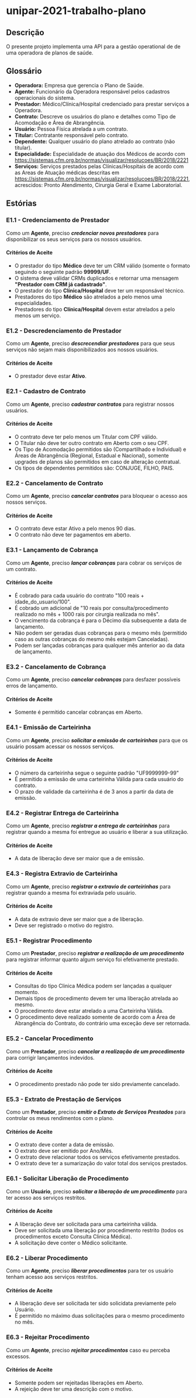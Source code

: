# unipar-2021-trabalho-plano

## Descrição

O presente projeto implementa uma API para a gestão operational de de uma operadora de planos de saúde.

## Glossário

- **Operadora:** Empresa que gerencia o Plano de Saúde.
- **Agente:** Funcionário da Operadora responsável pelos cadastros operacionais do sistema.
- **Prestador:** Médico/Clínica/Hospital credenciado para prestar serviços a Operadora.
- **Contrato:** Descreve os usuários do plano e detalhes como Tipo de Acomodação e Área de Abrangência.
- **Usuário:** Pessoa Física atrelada a um contrato.
- **Titular:** Contratante responsável pelo contrato.
- **Dependente:** Qualquer usuário do plano atrelado ao contrato (não titular).
- **Especialidade:** Especialidade de atuação dos Médicos de acordo com https://sistemas.cfm.org.br/normas/visualizar/resolucoes/BR/2018/2221
- **Serviços:** Serviços prestados pelas Clínicas/Hospitais de acordo com as Areas de Atuação médicas descritas em https://sistemas.cfm.org.br/normas/visualizar/resolucoes/BR/2018/2221, acrescidos: Pronto Atendimento, Cirurgia Geral e Exame Laboratorial.

## Estórias

### E1.1 - Credenciamento de Prestador

Como um **Agente**, preciso ***credenciar novos prestadores*** para disponibilizar os seus serviços para os nossos usuários.

#### Critérios de Aceite

- O prestador do tipo **Médico** deve ter um CRM válido (somente o formato seguindo o seguinte padrão **99999/UF**.
- O sistema deve válidar CRMs duplicados e retornar uma mensagem **"Prestador com CRM já cadastrado"**.
- O prestador do tipo **Clínica/Hospital** deve ter um responsável técnico.
- Prestadores do tipo **Médico** são atrelados a pelo menos uma especialidades.
- Prestadores do tipo **Clínica/Hospital** devem estar atrelados a pelo menos um serviço.


### E1.2 - Descredenciamento de Prestador

Como um **Agente**, preciso ***descrecendiar prestadores*** para que seus serviços não sejam mais disponibilizados aos nossos usuários.

#### Critérios de Aceite

- O prestador deve estar **Ativo**.


### E2.1 - Cadastro de Contrato

Como um **Agente**, preciso ***cadastrar contratos*** para registrar nossos usuários.

#### Critérios de Aceite

- O contrato deve ter pelo menos um Titular com CPF válido.
- O Titular não deve ter outro contrato em Aberto com o seu CPF.
- Os Tipo de Acomodação permitidos são (Compartilhado e Individual) e Áreas de Abrangência (Regional, Estadual e Nacional), somente upgrades de planos são permitidos em caso de alteração contratual.
- Os tipos de dependentes permitidos são: CONJUGE, FILHO, PAIS.


### E2.2 - Cancelamento de Contrato

Como um **Agente**, preciso ***cancelar contratos*** para bloquear o acesso aos nossos serviços.

#### Critérios de Aceite

- O contrato deve estar Ativo a pelo menos 90 dias.
- O contrato não deve ter pagamentos em aberto.


### E3.1 - Lançamento de Cobrança

Como um **Agente**, preciso ***lançar cobranças*** para cobrar os serviços de um contrato.

#### Critérios de Aceite

- É cobrado para cada usuário do contrato "100 reais + idade_do_usuario/100".
- É cobrado um adicional de "10 reais por consulta/procedimento realizado no mês + 1000 rais por cirurgia realizada no mês".
- O vencimento da cobrança é para o Décimo dia subsequente a data de lançamento.
- Não podem ser geradas duas cobranças para o mesmo mês (permitido caso as outras cobranças do mesmo mês estejam Canceladas).
- Podem ser lançadas cobranças para qualquer mês anterior ao da data de lançamento.


### E3.2 - Cancelamento de Cobrança

Como um **Agente**, preciso ***cancelar cobranças*** para desfazer possíveis erros de lançamento.

#### Critérios de Aceite

- Somente é permitido cancelar cobranças em Aberto.


### E4.1 - Emissão de Carteirinha

Como um **Agente**, preciso ***solicitar a emissão de carteirinhas*** para que os usuário possam acessar os nossos serviços.

#### Critérios de Aceite

- O número da carteirinha segue o seguinte padrão "UF9999999-99"
- É permitido a emissão de uma carteirinha Válida para cada usuário do contrato.
- O prazo de validade da carteirinha é de 3 anos a partir da data de emissão.


### E4.2 - Registrar Entrega de Carteirinha

Como um **Agente**, preciso ***registrar a entrega de carteirinhas*** para registrar quando a mesma foi entregue ao usuário e liberar a sua utilização.

#### Critérios de Aceite

- A data de liberação deve ser maior que a de emissão.


### E4.3 - Registra Extravio de Carteirinha

Como um **Agente**, preciso ***registrar o extravio de carteirinhas*** para registrar quando a mesma foi extraviada pelo usuário.

#### Critérios de Aceite

- A data de extravio deve ser maior que a de liberação.
- Deve ser registrado o motivo do registro.


### E5.1 - Registrar Procedimento

Como um **Prestador**, preciso ***registrar a realização de um procedimento*** para registrar informar quanto algum serviço foi efetivamente prestado.

#### Critérios de Aceite

- Consultas do tipo Clinica Médica podem ser lançadas a qualquer momento.
- Demais tipos de procedimento devem ter uma liberação atrelada ao mesmo.
- O procedimento deve estar atrelado a uma Carteirinha Válida. 
- O procedimento deve realizado somente de acordo com a Área de Abrangência do Contrato, do contrário uma exceção deve ser retornada.


### E5.2 - Cancelar Procedimento

Como um **Prestador**, preciso ***cancelar a realização de um procedimento*** para corrigir lançamentos indevidos.

#### Critérios de Aceite

- O procedimento prestado não pode ter sido previamente cancelado.


### E5.3 - Extrato de Prestação de Serviços

Como um **Prestador**, preciso ***emitir o Extrato de Serviços Prestados*** para controlar os meus rendimentos com o plano.

#### Critérios de Aceite

- O extrato deve conter a data de emissão.
- O extrato deve ser emitido por Ano/Mês.
- O extrato deve relacionar todos os serviços efetivamente prestados.
- O extrato deve ter a sumarização do valor total dos serviços prestados.


### E6.1 - Solicitar Liberação de Procedimento

Como um **Usuário**, preciso ***solicitar a liberação de um procedimento*** para ter acesso aos serviços restritos.

#### Critérios de Aceite

- A liberação deve ser solicitada para uma carteirinha válida.
- Deve ser solicitada uma liberação por procedimento restrito (todos os procedimentos exceto Consulta Clinica Médica).
- A solicitação deve conter o Médico solicitante.


### E6.2 - Liberar Procedimento

Como um **Agente**, preciso ***liberar procedimentos*** para ter os usuário tenham acesso aos serviços restritos.

#### Critérios de Aceite

- A liberação deve ser solicitada ter sido solicidata previamente pelo Usuário.
- É permitido no máximo duas solicitações para o mesmo procedimento no mês.


### E6.3 - Rejeitar Procedimento

Como um **Agente**, preciso ***rejeitar procedimentos*** caso eu perceba excessos.

#### Critérios de Aceite

- Somente podem ser rejeitadas liberações em Aberto.
- A rejeição deve ter uma descrição com o motivo.
